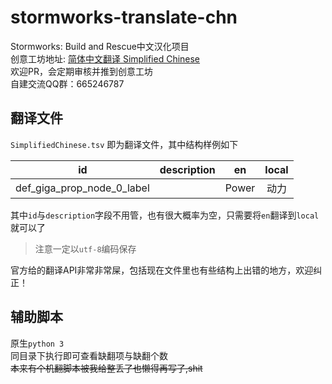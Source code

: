 # stormworks-translate-chn
Stormworks: Build and Rescue中文汉化项目  
创意工坊地址: [简体中文翻译 Simplified Chinese](https://steamcommunity.com/sharedfiles/filedetails/?id=2019972792)  
欢迎PR，会定期审核并推到创意工坊  
自建交流QQ群：665246787

## 翻译文件

 `SimplifiedChinese.tsv` 即为翻译文件，其中结构样例如下

|id |description|en|local|
:-:|:-:|:-:|:-:
|def_giga_prop_node_0_label| |Power|动力|

其中`id`与`description`字段不用管，也有很大概率为空，只需要将`en`翻译到`local`就可以了

> 注意一定以`utf-8`编码保存

官方给的翻译API非常非常屎，包括现在文件里也有些结构上出错的地方，欢迎纠正！

## 辅助脚本

原生`python 3`  
同目录下执行即可查看缺翻项与缺翻个数  
~~本来有个机翻脚本被我给整丢了也懒得再写了,shit~~
